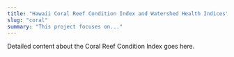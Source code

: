 ```yaml
---
title: "Hawaii Coral Reef Condition Index and Watershed Health Indices"
slug: "coral"
summary: "This project focuses on..."
---
```


Detailed content about the Coral Reef Condition Index goes here.
